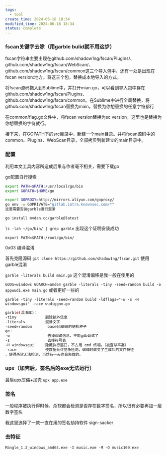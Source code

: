 ```yaml
---
tags:
  - tool
create_time: 2024-06-18 18:34
modified_time: 2024-06-18 18:34
status: complete
---
```

### fscan关键字去除（用garble bulid就不用这步）

fscan字符串主要出现在github.com/shadow1ng/fscan/Plugins/、github.com/shadow1ng/fscan/WebScan/、github.com/shadow1ng/fscan/common这三个导入包中，还有一处是出现在fscan version:地方。将这三个包，替换成本地导入的方式。

将fscan源码拖入到Sublime中，并打开mian.go，可以看到导入包中存在github.com/shadow1ng/fscan/Plugins、github.com/shadow1ng/fscan/common。在Sublime中进行全局替换，将github.com/shadow1ng/fscan替换为main，替换为你想替换的任意字符都行

在common/flag.go文件中，将fscan version替换为sc version，这里也是替换为你想替换的字符就行。

接下来，在GOPATH下的src目录中，新建一个main目录。并将fscan源码中的common、Plugins、WebScan目录，全部拷贝到新建立的main目录中。


### 配置
利用本文工具内容所造成后果与作者毫不相关，需要下载go

go配置自行搜索
```bash
export PATH=$PATH:/usr/local/go/bin
export GOPATH=$HOME/go

export GOPROXY=http://mirrors.aliyun.com/goproxy/
go env -w GOPRIVATE="gitlab.intra.knownsec.com/*"
这里需要安装garble进行混淆

go install mvdan.cc/garble@latest
```
`ls -lah ~/go/bin/ | grep garble`
出现这个证明安装成功

`export PATH=$PATH:/root/go/bin/`

0x03 编译混淆

首先克隆源码
`git clone https://github.com/shadow1ng/fscan.git`
使用garble混淆

`garble -literals build main.go`
这个混淆偏移是我一般在使用的

`GOOS=windows GOARCH=amd64 garble -literals -tiny -seed=random build -o appwudi.exe main.go`
或者更好一些的

`garble -tiny -literals -seed=random build -ldflags="-w -s -H windowsgui" -race wudiggnm.go`

```bash
garble(混淆库)：
-tiny             删除额外信息                    
-literals         混淆文字
-seed=random       base64编码的随机种子
go：
-w                 去掉调试信息，不能gdb调试了
-s                 去掉符号表
-H windowsgui     隐藏执行窗口，不占用 cmd 终端。（被查杀率高）
-race             使数据允许竞争检测，编译时改变了生成后的文件特征
，使得杀软无法检测，当然有一天也会失效的。
```

### upx（加壳后，签名后的exe无法运行）
最后upx压缩+加壳
`upx app.exe`

### 签名
一般程序被执行得时候，杀软都会检测是否存在数字签名，所以很有必要再加一层数字签名

我这里选择了一款一直在用的签名劫持软件 sign-sacker

### 去特征

`Mangle_1.2_windows_amd64.exe -I music.exe -M -O music169.exe`

